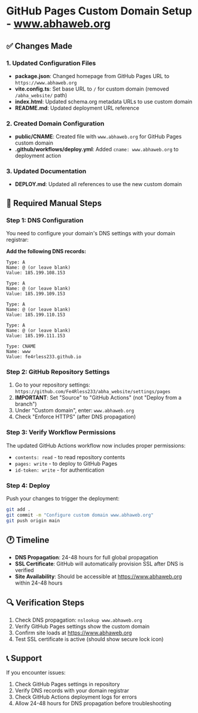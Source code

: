 # GitHub Pages Custom Domain Setup - www.abhaweb.org

## ✅ Changes Made

### 1. Updated Configuration Files
- **package.json**: Changed homepage from GitHub Pages URL to `https://www.abhaweb.org`
- **vite.config.ts**: Set base URL to `/` for custom domain (removed `/abha_website/` path)
- **index.html**: Updated schema.org metadata URLs to use custom domain
- **README.md**: Updated deployment URL reference

### 2. Created Domain Configuration
- **public/CNAME**: Created file with `www.abhaweb.org` for GitHub Pages custom domain
- **.github/workflows/deploy.yml**: Added `cname: www.abhaweb.org` to deployment action

### 3. Updated Documentation
- **DEPLOY.md**: Updated all references to use the new custom domain

## 🔧 Required Manual Steps

### Step 1: DNS Configuration
You need to configure your domain's DNS settings with your domain registrar:

**Add the following DNS records:**
```
Type: A
Name: @ (or leave blank)
Value: 185.199.108.153

Type: A  
Name: @ (or leave blank)
Value: 185.199.109.153

Type: A
Name: @ (or leave blank)
Value: 185.199.110.153

Type: A
Name: @ (or leave blank)
Value: 185.199.111.153

Type: CNAME
Name: www
Value: fe4rless233.github.io
```

### Step 2: GitHub Repository Settings
1. Go to your repository settings: `https://github.com/Fe4Rless233/abha_website/settings/pages`
2. **IMPORTANT**: Set "Source" to "GitHub Actions" (not "Deploy from a branch")
3. Under "Custom domain", enter: `www.abhaweb.org`
4. Check "Enforce HTTPS" (after DNS propagation)

### Step 3: Verify Workflow Permissions
The updated GitHub Actions workflow now includes proper permissions:
- `contents: read` - to read repository contents
- `pages: write` - to deploy to GitHub Pages  
- `id-token: write` - for authentication

### Step 4: Deploy
Push your changes to trigger the deployment:
```bash
git add .
git commit -m "Configure custom domain www.abhaweb.org"
git push origin main
```

## 🕐 Timeline
- **DNS Propagation**: 24-48 hours for full global propagation
- **SSL Certificate**: GitHub will automatically provision SSL after DNS is verified
- **Site Availability**: Should be accessible at https://www.abhaweb.org within 24-48 hours

## 🔍 Verification Steps
1. Check DNS propagation: `nslookup www.abhaweb.org`
2. Verify GitHub Pages settings show the custom domain
3. Confirm site loads at https://www.abhaweb.org
4. Test SSL certificate is active (should show secure lock icon)

## 📞 Support
If you encounter issues:
1. Check GitHub Pages settings in repository
2. Verify DNS records with your domain registrar
3. Check GitHub Actions deployment logs for errors
4. Allow 24-48 hours for DNS propagation before troubleshooting
